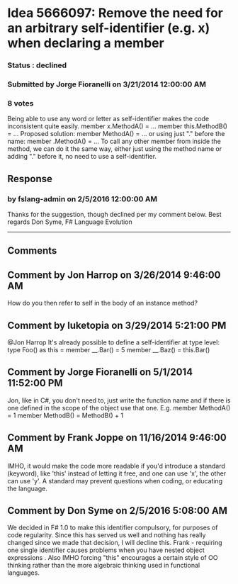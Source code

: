 # Idea 5666097: Remove the need for an arbitrary self-identifier (e.g. x) when declaring a member #

### Status : declined

### Submitted by Jorge Fioranelli on 3/21/2014 12:00:00 AM

### 8 votes

Being able to use any word or letter as self-identifier makes the code inconsistent quite easily.
member x.MethodA() = ...
member this.MethodB() = ...
Proposed solution:
member MethodA() = ...
or using just "." before the name:
member .MethodA() = ...
To call any other member from inside the method, we can do it the same way, either just using the method name or adding "." before it, no need to use a self-identifier.



## Response 
### by fslang-admin on 2/5/2016 12:00:00 AM

Thanks for the suggestion, though declined per my comment below.
Best regards
Don Syme, F# Language Evolution

------------------------
## Comments


## Comment by Jon Harrop on 3/26/2014 9:46:00 AM
How do you then refer to self in the body of an instance method?


## Comment by luketopia on 3/29/2014 5:21:00 PM
@Jon Harrop
It's already possible to define a self-identifier at type level:
type Foo() as this =
member __.Bar() = 5
member __.Baz() = this.Bar()


## Comment by Jorge Fioranelli on 5/1/2014 11:52:00 PM
Jon, like in C#, you don't need to, just write the function name and if there is one defined in the scope of the object use that one. E.g.
member MethodA() = 1
member MethodB() = MethodB() + 1


## Comment by Frank Joppe on 11/16/2014 9:46:00 AM
IMHO, it would make the code more readable if you'd introduce a standard (keyword), like 'this' instead of letting it free, and one can use 'x', the other can use 'y'. A standard may prevent questions when coding, or educating the language.


## Comment by Don Syme on 2/5/2016 5:08:00 AM
We decided in F# 1.0 to make this identifier compulsory, for purposes of code regularity. Since this has served us well and nothing has really changed since we made that decision, I will decline this.
Frank - requiring one single identifier causes problems when you have nested object expressions . Also IMHO forcing "this" encourages a certain style of OO thinking rather than the more algebraic thinking used in functional languages.


